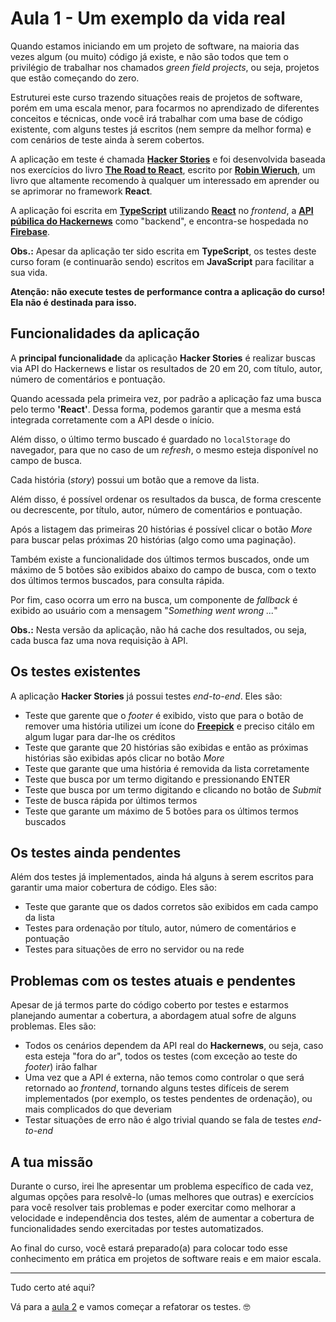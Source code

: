 # Aula 1 - Um exemplo da vida real

Quando estamos iniciando em um projeto de software, na maioria das vezes algum (ou muito) código já existe, e não são todos que tem o privilégio de trabalhar nos chamados _green field projects_, ou seja, projetos que estão começando do zero.

Estruturei este curso trazendo situações reais de projetos de software, porém em uma escala menor, para focarmos no aprendizado de diferentes conceitos e técnicas, onde você irá trabalhar com uma base de código existente, com alguns testes já escritos (nem sempre da melhor forma) e com cenários de teste ainda à serem cobertos.

A aplicação em teste é chamada [**Hacker Stories**](https://github.com/wlsf82/hacker-stories) e foi desenvolvida baseada nos exercícios do livro [**The Road to React**](https://www.roadtoreact.com), escrito por [**Robin Wieruch**](https://www.robinwieruch.de), um livro que altamente recomendo à qualquer um interessado em aprender ou se aprimorar no framework **React**.

A aplicação foi escrita em [**TypeScript**](https://www.typescriptlang.org) utilizando [**React**](https://reactjs.org) no _frontend_, a [**API púbilica do Hackernews**](https://hn.algolia.com/api) como "backend", e encontra-se hospedada no [**Firebase**](https://firebase.google.com).

**Obs.:** Apesar da aplicação ter sido escrita em **TypeScript**, os testes deste curso foram (e continuarão sendo) escritos em **JavaScript** para facilitar a sua vida.

**Atenção: não execute testes de performance contra a aplicação do curso! Ela não é destinada para isso.**

## Funcionalidades da aplicação

A **principal funcionalidade** da aplicação **Hacker Stories** é realizar buscas via API do Hackernews e listar os resultados de 20 em 20, com título, autor, número de comentários e pontuação.

Quando acessada pela primeira vez, por padrão a aplicação faz uma busca pelo termo **'React'**. Dessa forma, podemos garantir que a mesma está integrada corretamente com a API desde o início.

Além disso, o último termo buscado é guardado no `localStorage` do navegador, para que no caso de um _refresh_, o mesmo esteja disponível no campo de busca.

Cada história (_story_) possui um botão que a remove da lista.

Além disso, é possível ordenar os resultados da busca, de forma crescente ou decrescente, por título, autor, número de comentários e pontuação.

Após a listagem das primeiras 20 histórias é possível clicar o botão _More_ para buscar pelas próximas 20 histórias (algo como uma paginação).

Também existe a funcionalidade dos últimos termos buscados, onde um máximo de 5 botões são exibidos abaixo do campo de busca, com o texto dos últimos termos buscados, para consulta rápida.

Por fim, caso ocorra um erro na busca, um componente de _fallback_ é exibido ao usuário com a mensagem "_Something went wrong ..._"

**Obs.:** Nesta versão da aplicação, não há cache dos resultados, ou seja, cada busca faz uma nova requisição à API.

## Os testes existentes

A aplicação **Hacker Stories** já possui testes _end-to-end_. Eles são:

* Teste que garente que o _footer_ é exibido, visto que para o botão de remover uma história utilizei um ícone do [**Freepick**](https://www.flaticon.com/authors/freepik) e preciso citálo em algum lugar para dar-lhe os créditos
* Teste que garante que 20 histórias são exibidas e então as próximas histórias são exibidas após clicar no botão _More_
* Teste que garante que uma história é removida da lista corretamente
* Teste que busca por um termo digitando e pressionando ENTER
* Teste que busca por um termo digitando e clicando no botão de _Submit_
* Teste de busca rápida por últimos termos
* Teste que garante um máximo de 5 botões para os últimos termos buscados

## Os testes ainda pendentes

Além dos testes já implementados, ainda há alguns à serem escritos para garantir uma maior cobertura de código. Eles são:

* Teste que garante que os dados corretos são exibidos em cada campo da lista
* Testes para ordenação por título, autor, número de comentários e pontuação
* Testes para situações de erro no servidor ou na rede

## Problemas com os testes atuais e pendentes

Apesar de já termos parte do código coberto por testes e estarmos planejando aumentar a cobertura, a abordagem atual sofre de alguns problemas. Eles são:

* Todos os cenários dependem da API real do **Hackernews**, ou seja, caso esta esteja "fora do ar", todos os testes (com exceção ao teste do _footer_) irão falhar
* Uma vez que a API é externa, não temos como controlar o que será retornado ao _frontend_, tornando alguns testes difíceis de serem implementados (por exemplo, os testes pendentes de ordenação), ou mais complicados do que deveriam
* Testar situações de erro não é algo trivial quando se fala de testes _end-to-end_

## A tua missão

Durante o curso, irei lhe apresentar um problema específico de cada vez, algumas opções para resolvê-lo (umas melhores que outras) e exercícios para você resolver tais problemas e poder exercitar como melhorar a velocidade e independência dos testes, além de aumentar a cobertura de funcionalidades sendo exercitadas por testes automatizados.

Ao final do curso, você estará preparado(a) para colocar todo esse conhecimento em prática em projetos de software reais e em maior escala.

___

Tudo certo até aqui?

Vá para a [aula 2](./2.md) e vamos começar a refatorar os testes. 🤓
